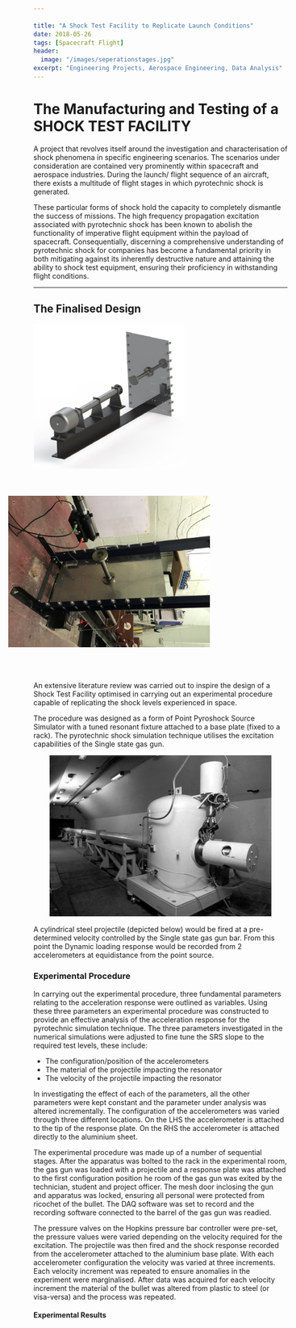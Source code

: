 ```yaml
---

title: "A Shock Test Facility to Replicate Launch Conditions"
date: 2018-05-26
tags: [Spacecraft Flight]
header:
  image: "/images/seperationstages.jpg"
excerpt: "Engineering Projects, Aerospace Engineering, Data Analysis"
---
```


# The Manufacturing and Testing of a SHOCK TEST FACILITY

A project that revolves itself around the investigation and characterisation of shock
phenomena in specific engineering scenarios. The scenarios under consideration are
contained very prominently within spacecraft and aerospace industries. During the launch/
flight sequence of an aircraft, there exists a multitude of flight stages in which pyrotechnic
shock is generated.

These particular forms of shock hold the capacity to completely dismantle the success of missions. The high frequency propagation excitation associated with pyrotechnic shock has been known to abolish the functionality of imperative flight equipment within the payload of spacecraft. Consequentially, discerning a comprehensive understanding of pyrotechnic shock for companies has become a fundamental priority in both mitigating against its inherently destructive nature and attaining the ability to shock test equipment, ensuring their proficiency in withstanding flight conditions.

---

## The Finalised Design

<img src="/images/solidworks.jpg" width="300"> <img src="/images/sfc.jpg" style="transform:rotate(90deg);" width="300">

An extensive literature review was carried out to inspire the design of a Shock Test Facility optimised in carrying out an experimental procedure capable of replicating the shock levels experienced in space.

The procedure was designed as a form of Point Pyroshock Source Simulator with a tuned resonant fixture
attached to a base plate (fixed to a rack). The pyrotechnic shock simulation technique utilises the excitation capabilities of the Single state gas gun.

<p style="text-align:center;"> <img src="/images/singlestategasgun.JPG" width="440"></p>

A cylindrical steel projectile (depicted below) would be fired at a pre-determined velocity controlled by the Single state gas gun bar. From this point the Dynamic loading response would be recorded from 2 accelerometers at equidistance from the point source.


### Experimental Procedure

In carrying out the experimental procedure, three fundamental parameters relating to the
acceleration response were outlined as variables. Using these three parameters an
experimental procedure was constructed to provide an effective analysis of the acceleration
response for the pyrotechnic simulation technique. The three parameters investigated in the
numerical simulations were adjusted to fine tune the SRS slope to the required test levels,
these include:

- The configuration/position of the accelerometers
- The material of the projectile impacting the resonator
- The velocity of the projectile impacting the resonator

In investigating the effect of each of the parameters, all the other parameters were kept
constant and the parameter under analysis was altered incrementally. The configuration of
the accelerometers was varied through three different locations. On the LHS the accelerometer is attached to the tip of the response plate. On the RHS the accelerometer is attached directly to the aluminium sheet.

The experimental procedure was made up of a number of sequential stages. After the apparatus was bolted to the rack in the experimental room, the gas gun was loaded with a projectile and a response plate was attached to the first configuration position he room of the gas gun was exited by the technician, student and project officer. The mesh door
inclosing the gun and apparatus was locked, ensuring all personal were protected from ricochet of the bullet. The DAQ software was set to record and the recording software connected to the barrel of the gas gun was readied.

The pressure valves on the Hopkins pressure bar controller were pre-set, the pressure values were varied
depending on the velocity required for the excitation. The projectile was then fired and the shock response recorded from the accelerometer attached to the aluminium base plate. With each accelerometer configuration the velocity was varied at three increments. Each velocity increment was repeated to ensure anomalies in the experiment were marginalised. After data was acquired for each velocity increment the material of the bullet was altered from plastic to steel (or visa-versa) and the process was repeated.

#### Experimental Results
